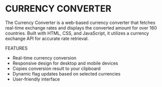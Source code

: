 # CURRENCY CONVERTER
The Currency Converter is a web-based currency converter that fetches real-time exchange rates and displays the converted amount for over 160 countries.
Built with HTML, CSS, and JavaScript, it utilizes a currency exchange API for accurate rate retrieval.

FEATURES
- Real-time currency conversion
- Responsive design for desktop and mobile devices
- Copies conversion result to your clipboard
- Dynamic flag updates based on selected currencies
- User-friendly interface


